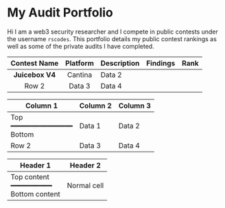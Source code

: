 # My Audit Portfolio

Hi I am a web3 security researcher and I compete in public contests under the username `rscodes`. This portfolio details my public contest rankings as well as some of the private audits I have completed.

| Contest Name | Platform | Description | Findings | Rank |
|:------------:|:--------:|-------------|----------|------|
| **Juicebox V4**|Cantina | Data 2    |
| Row 2     | Data 3    | Data 4    |



| Column 1  | Column 2  | Column 3  |
|-----------|-----------|-----------|
|Top<br>━━━━━━━━━━━━━━━</br>Bottom| Data 1    | Data 2    |
| Row 2     | Data 3    | Data 4    |

| Header 1 | Header 2 |
|---------|---------|
| Top content<br>━━━━━━━━━━<br>Bottom content | Normal cell |
